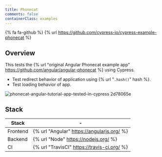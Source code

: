 ```yaml
---
title: Phonecat
comments: false
containerClass: examples
---
```


{% fa fa-github %} {% url  https://github.com/cypress-io/cypress-example-phonecat %}

## Overview

This tests the {% url "original Angular Phonecat example app" https://github.com/angular/angular-phonecat %} using Cypress.

- Test redirect behavior of application using {% url "`.hash()`" hash %}.
- Test loading behavior of app.

![phonecat-angular-tutorial-app-tested-in-cypress 2d78065e](/img/examples/phonecat-angular-app.jpg)


## Stack

Stack | -
 -- | --
Frontend | {% url "Angular" https://angularjs.org/ %}
Backend | {% url "Node" https://nodejs.org/ %}
CI | {% url "TravisCI" https://travis-ci.org/ %}
